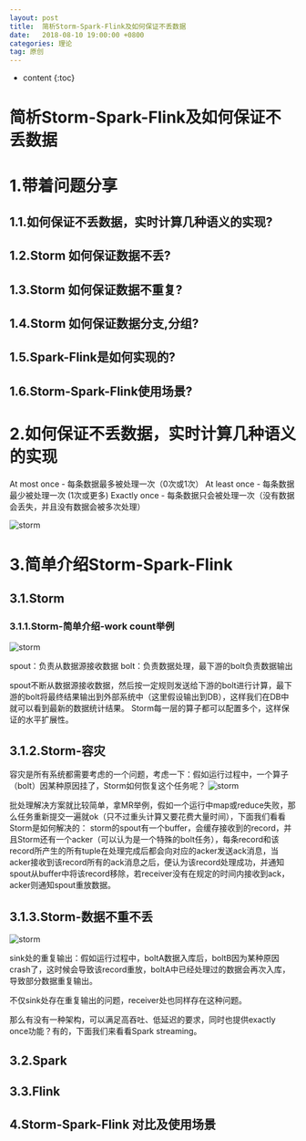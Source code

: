 ```yaml
---
layout: post
title:  简析Storm-Spark-Flink及如何保证不丢数据
date:   2018-08-10 19:00:00 +0800
categories: 理论
tag: 原创
---
```


* content
{:toc}

# 简析Storm-Spark-Flink及如何保证不丢数据

# 1.带着问题分享

## 1.1.如何保证不丢数据，实时计算几种语义的实现?
## 1.2.Storm 如何保证数据不丢?
## 1.3.Storm 如何保证数据不重复?
## 1.4.Storm 如何保证数据分支,分组?
## 1.5.Spark-Flink是如何实现的?
## 1.6.Storm-Spark-Flink使用场景?


# 2.如何保证不丢数据，实时计算几种语义的实现

At most once - 每条数据最多被处理一次（0次或1次）
At least once - 每条数据最少被处理一次 (1次或更多)
Exactly once - 每条数据只会被处理一次（没有数据会丢失，并且没有数据会被多次处理）

![storm](http://otferhktu.bkt.clouddn.com/%E4%BF%9D%E8%AF%81%E6%95%B0%E6%8D%AE%E4%B8%8D%E4%B8%A2.png)


# 3.简单介绍Storm-Spark-Flink
## 3.1.Storm
### 3.1.1.Storm-简单介绍-work count举例
![storm](http://otferhktu.bkt.clouddn.com/storm1.png)

spout：负责从数据源接收数据
bolt：负责数据处理，最下游的bolt负责数据输出

spout不断从数据源接收数据，然后按一定规则发送给下游的bolt进行计算，最下游的bolt将最终结果输出到外部系统中（这里假设输出到DB），这样我们在DB中就可以看到最新的数据统计结果。
Storm每一层的算子都可以配置多个，这样保证的水平扩展性。

## 3.1.2.Storm-容灾
容灾是所有系统都需要考虑的一个问题，考虑一下：假如运行过程中，一个算子（bolt）因某种原因挂了，Storm如何恢复这个任务呢？
![storm](http://otferhktu.bkt.clouddn.com/storm2.png)

批处理解决方案就比较简单，拿MR举例，假如一个运行中map或reduce失败，那么任务重新提交一遍就ok（只不过重头计算又要花费大量时间），下面我们看看Storm是如何解决的：
storm的spout有一个buffer，会缓存接收到的record，并且Storm还有一个acker（可以认为是一个特殊的bolt任务），每条record和该record所产生的所有tuple在处理完成后都会向对应的acker发送ack消息，当acker接收到该record所有的ack消息之后，便认为该record处理成功，并通知spout从buffer中将该record移除，若receiver没有在规定的时间内接收到ack，acker则通知spout重放数据。

## 3.1.3.Storm-数据不重不丢
![storm](http://otferhktu.bkt.clouddn.com/storm3.png)


sink处的重复输出：假如运行过程中，boltA数据入库后，boltB因为某种原因crash了，这时候会导致该record重放，boltA中已经处理过的数据会再次入库，导致部分数据重复输出。

不仅sink处存在重复输出的问题，receiver处也同样存在这种问题。

那么有没有一种架构，可以满足高吞吐、低延迟的要求，同时也提供exactly once功能？有的，下面我们来看看Spark streaming。

## 3.2.Spark

## 3.3.Flink

## 4.Storm-Spark-Flink 对比及使用场景


